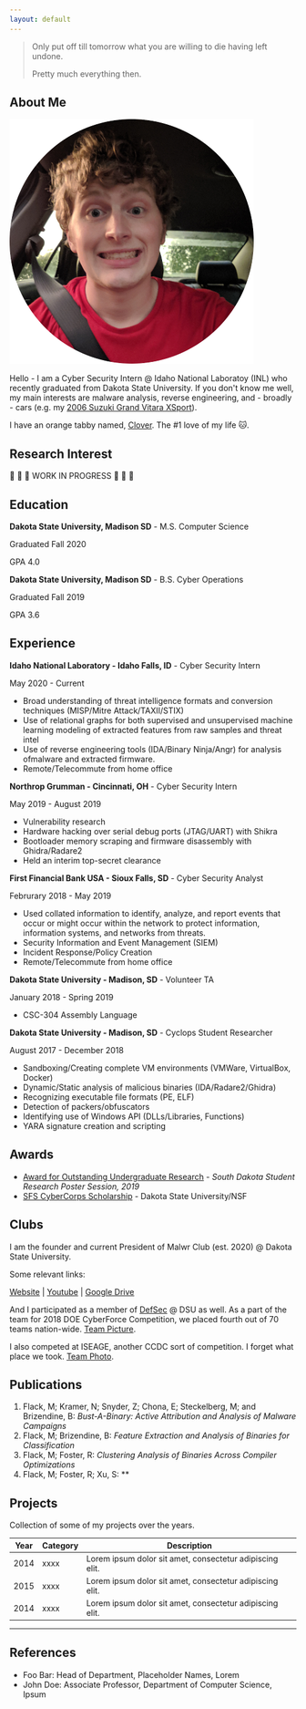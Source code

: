 ```yaml
---
layout: default
---
```


> Only put off till tomorrow what you are willing to die having left undone. 
>
> Pretty much everything then.

## About Me

<img class="profile-picture" src="profile.png">

Hello - I am a Cyber Security Intern @ Idaho National Laboratoy (INL) who recently graduated from Dakota State University. If you don't know me well, my main interests are malware analysis, reverse engineering, and - broadly - cars (e.g. my [2006 Suzuki Grand Vitara XSport](suzuki.jpg)).

I have an orange tabby named, [Clover](clover.jpg). The #1 love of my life 🐱.

## Research Interest

🚧 🚧 🚧 WORK IN PROGRESS 🚧 🚧 🚧

## Education

**Dakota State University, Madison SD** - M.S. Computer Science

Graduated Fall 2020

GPA 4.0

**Dakota State University, Madison SD** - B.S. Cyber Operations

Graduated Fall 2019

GPA 3.6

## Experience

**Idaho National Laboratory - Idaho Falls, ID** - Cyber Security Intern

May 2020 - Current

* Broad understanding of threat intelligence formats and conversion techniques (MISP/Mitre Attack/TAXII/STIX)
* Use of relational graphs for both supervised and unsupervised machine learning modeling of extracted features from raw samples and threat intel
* Use of reverse engineering tools (IDA/Binary Ninja/Angr) for analysis ofmalware and extracted firmware.
* Remote/Telecommute from home office

**Northrop Grumman - Cincinnati, OH** - Cyber Security Intern

May 2019 - August 2019

* Vulnerability research
* Hardware hacking over serial debug ports (JTAG/UART) with Shikra
* Bootloader memory scraping and firmware disassembly with Ghidra/Radare2
* Held an interim top-secret clearance

**First Financial Bank USA - Sioux Falls, SD** - Cyber Security Analyst

Februrary 2018 - May 2019

* Used collated information to identify, analyze, and report events that occur or might occur within the network to protect information, information systems, and networks from threats.
* Security Information and Event Management (SIEM)
* Incident Response/Policy Creation
* Remote/Telecommute from home office

**Dakota State University - Madison, SD** - Volunteer TA

January 2018 - Spring 2019

* CSC-304 Assembly Language

**Dakota State University - Madison, SD** - Cyclops Student Researcher

August 2017 - December 2018

* Sandboxing/Creating complete VM environments (VMWare, VirtualBox, Docker)
* Dynamic/Static analysis of malicious binaries (IDA/Radare2/Ghidra)
* Recognizing executable file formats (PE, ELF)
* Detection of packers/obfuscators
* Identifying use of Windows API (DLLs/Libraries, Functions)
* YARA signature creation and scripting

## Awards

* [Award for Outstanding Undergraduate Research](SRI2019.jpg) - *South Dakota Student Research Poster Session, 2019*
* [SFS CyberCorps Scholarship](https://www.sfs.opm.gov/Overview-History.aspx) - Dakota State University/NSF

## Clubs

I am the founder and current President of Malwr Club (est. 2020) @ Dakota State University. 

Some relevant links:

[Website](https://malwr.club) | [Youtube](https://youtube.malwr.club) | [Google Drive](https://drive.malwr.club)

And I participated as a member of [DefSec](https://defsec.club/) @ DSU as well. As a part of the team for 2018 DOE CyberForce Competition, we placed fourth out of 70 teams nation-wide. [Team Picture](cyberforce.jpg).

I also competed at ISEAGE, another CCDC sort of competition. I forget what place we took. [Team Photo](ISEAGE.jpg).

## Publications

1. Flack, M; Kramer, N; Snyder, Z; Chona, E; Steckelberg, M; and Brizendine, B: *Bust-A-Binary: Active Attribution and Analysis of Malware Campaigns*
2. Flack, M; Brizendine, B: *Feature Extraction and Analysis of Binaries for Classification*
3. Flack, M; Foster, R: *Clustering Analysis of Binaries Across Compiler Optimizations*
4. Flack, M; Foster, R; Xu, S: **

## Projects

Collection of some of my projects over the years.

Year | Category  | Description
-----|-----------|------------
2014 | xxxx      | Lorem ipsum dolor sit amet, consectetur adipiscing elit.
2015 | xxxx      | Lorem ipsum dolor sit amet, consectetur adipiscing elit.
2014 | xxxx      | Lorem ipsum dolor sit amet, consectetur adipiscing elit.

---

## References

* Foo Bar: Head of Department, Placeholder Names, Lorem
* John Doe: Associate Professor, Department of Computer Science, Ipsum
